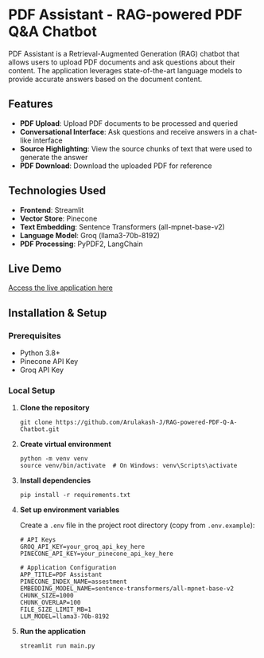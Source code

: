 # PDF Assistant - RAG-powered PDF Q&A Chatbot

PDF Assistant is a Retrieval-Augmented Generation (RAG) chatbot that allows users to upload PDF documents and ask questions about their content. The application leverages state-of-the-art language models to provide accurate answers based on the document content.

## Features

- **PDF Upload**: Upload PDF documents to be processed and queried
- **Conversational Interface**: Ask questions and receive answers in a chat-like interface
- **Source Highlighting**: View the source chunks of text that were used to generate the answer
- **PDF Download**: Download the uploaded PDF for reference

## Technologies Used

- **Frontend**: Streamlit
- **Vector Store**: Pinecone
- **Text Embedding**: Sentence Transformers (all-mpnet-base-v2)
- **Language Model**: Groq (llama3-70b-8192)
- **PDF Processing**: PyPDF2, LangChain

## Live Demo

[Access the live application here](arulakashragpdfsystem.streamlit.app) <!-- Replace with your deployed URL -->

## Installation & Setup

### Prerequisites

- Python 3.8+
- Pinecone API Key
- Groq API Key

### Local Setup

1. **Clone the repository**

   ```
   git clone https://github.com/Arulakash-J/RAG-powered-PDF-Q-A-Chatbot.git

   ```

2. **Create virtual environment**

   ```
   python -m venv venv
   source venv/bin/activate  # On Windows: venv\Scripts\activate
   ```

3. **Install dependencies**

   ```
   pip install -r requirements.txt
   ```

4. **Set up environment variables**

   Create a `.env` file in the project root directory (copy from `.env.example`):

   ```
   # API Keys
   GROQ_API_KEY=your_groq_api_key_here
   PINECONE_API_KEY=your_pinecone_api_key_here

   # Application Configuration
   APP_TITLE=PDF Assistant
   PINECONE_INDEX_NAME=assestment
   EMBEDDING_MODEL_NAME=sentence-transformers/all-mpnet-base-v2
   CHUNK_SIZE=1000
   CHUNK_OVERLAP=100
   FILE_SIZE_LIMIT_MB=1
   LLM_MODEL=llama3-70b-8192
   ```


5. **Run the application**

   ```
   streamlit run main.py
   ```
